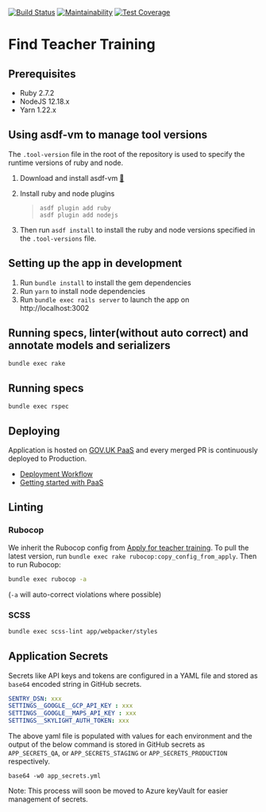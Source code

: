 [![Build Status](https://dfe-ssp.visualstudio.com/Become-A-Teacher/_apis/build/status/Find/find-teacher-training?branchName=master)](https://dfe-ssp.visualstudio.com/Become-A-Teacher/_build/latest?definitionId=296&branchName=master)
[![Maintainability](https://api.codeclimate.com/v1/badges/f97679a5f6ddaa3f8981/maintainability)](https://codeclimate.com/github/DFE-Digital/find-teacher-training/maintainability)
[![Test Coverage](https://api.codeclimate.com/v1/badges/f97679a5f6ddaa3f8981/test_coverage)](https://codeclimate.com/github/DFE-Digital/find-teacher-training/test_coverage)

# Find Teacher Training

## Prerequisites

- Ruby 2.7.2
- NodeJS 12.18.x
- Yarn 1.22.x

## Using asdf-vm to manage tool versions

The `.tool-version` file in the root of the repository is used to specify the runtime versions of ruby and node.
1. Download and install asdf-vm [🔗](https://asdf-vm.com/#/core-manage-asdf)
2. Install ruby and node plugins

    >```
    > asdf plugin add ruby
    > asdf plugin add nodejs
    >```

3. Then run `asdf install` to install the ruby and node versions specified in the `.tool-versions` file.

## Setting up the app in development

1. Run `bundle install` to install the gem dependencies
2. Run `yarn` to install node dependencies
3. Run `bundle exec rails server` to launch the app on http://localhost:3002

## Running specs, linter(without auto correct) and annotate models and serializers

```
bundle exec rake
```

## Running specs

```
bundle exec rspec
```

## Deploying

Application is hosted on [GOV.UK PaaS](https://www.cloud.service.gov.uk) and every merged PR is continuously deployed to Production.
- [Deployment Workflow](/docs/deployment.md)
- [Getting started with PaaS](/docs/paas.md)

## Linting

### Rubocop

We inherit the Rubocop config from [Apply for teacher training](https://github.com/DFE-Digital/apply-for-teacher-training).
To pull the latest version, run `bundle exec rake rubocop:copy_config_from_apply`. Then to run Rubocop:

```bash
bundle exec rubocop -a
```

(`-a` will auto-correct violations where possible)

### SCSS

```bash
bundle exec scss-lint app/webpacker/styles
```

## Application Secrets

Secrets like API keys and tokens are configured in a YAML file and stored as `base64` encoded string in GitHub secrets.
```yaml
SENTRY_DSN: xxx
SETTINGS__GOOGLE__GCP_API_KEY : xxx
SETTINGS__GOOGLE__MAPS_API_KEY : xxx
SETTINGS__SKYLIGHT_AUTH_TOKEN: xxx
```
The above yaml file is populated with values for each environment and the output of the below command is stored in GitHub secrets as `APP_SECRETS_QA`, or `APP_SECRETS_STAGING` or `APP_SECRETS_PRODUCTION` respectively.
```shell
base64 -w0 app_secrets.yml
```
Note: This process will soon be moved to Azure keyVault for easier management of secrets.
